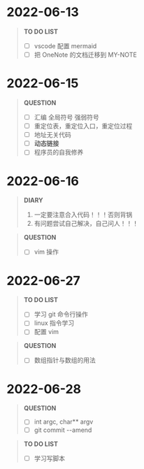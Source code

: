 # 2022-06-13

> **TO DO LIST**
> - [ ] vscode 配置 mermaid
> - [ ] 把 OneNote 的文档迁移到 MY-NOTE

# 2022-06-15

> **QUESTION**
> - [ ] 汇编 全局符号 强弱符号
> - [ ] 重定位表，重定位入口，重定位过程
> - [ ] 地址无关代码
> - [ ] **动态链接**
> - [ ] 程序员的自我修养

# 2022-06-16

> **DIARY**
> 1. 一定要注意合入代码！！！否则背锅
> 2. 有问题尝试自己解决，自己问人！！！

> **QUESTION**
> - [ ] vim 操作

# 2022-06-27

> **TO DO LIST**
> - [ ] 学习 git 命令行操作
> - [ ] linux 指令学习
> - [ ] 配置 vim

> **QUESTION**
> - [ ] 数组指针与数组的用法

# 2022-06-28

> **QUESTION**
> - [ ] int argc, char** argv
> - [ ] git commit --amend

> **TO DO LIST**
> - [ ] 学习写脚本
